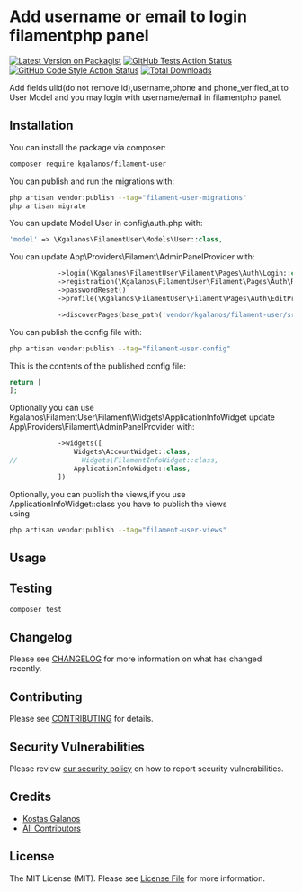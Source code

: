 # Add username or email to login filamentphp panel

[![Latest Version on Packagist](https://img.shields.io/packagist/v/kgalanos/filament-user.svg?style=flat-square)](https://packagist.org/packages/kgalanos/filament-user)
[![GitHub Tests Action Status](https://img.shields.io/github/actions/workflow/status/kgalanos/filament-user/run-tests.yml?branch=main&label=tests&style=flat-square)](https://github.com/kgalanos/filament-user/actions?query=workflow%3Arun-tests+branch%3Amain)
[![GitHub Code Style Action Status](https://img.shields.io/github/actions/workflow/status/kgalanos/filament-user/fix-php-code-style-issues.yml?branch=main&label=code%20style&style=flat-square)](https://github.com/kgalanos/filament-user/actions?query=workflow%3A"Fix+PHP+code+style+issues"+branch%3Amain)
[![Total Downloads](https://img.shields.io/packagist/dt/kgalanos/filament-user.svg?style=flat-square)](https://packagist.org/packages/kgalanos/filament-user)

Add fields ulid(do not remove id),username,phone and phone_verified_at to User Model and you may login with username/email in filamentphp panel.

## Installation

You can install the package via composer:

```bash
composer require kgalanos/filament-user
```

You can publish and run the migrations with:

```bash
php artisan vendor:publish --tag="filament-user-migrations"
php artisan migrate
```
You can update Model User in config\auth.php with:
```php
'model' => \Kgalanos\FilamentUser\Models\User::class,
```
You can update App\Providers\Filament\AdminPanelProvider with:
```php
            ->login(\Kgalanos\FilamentUser\Filament\Pages\Auth\Login::class)
            ->registration(\Kgalanos\FilamentUser\Filament\Pages\Auth\Register::class)
            ->passwordReset()
            ->profile(\Kgalanos\FilamentUser\Filament\Pages\Auth\EditProfile::class)

            ->discoverPages(base_path('vendor/kgalanos/filament-user/src/Filament/Pages'),'Kgalanos\\FilamentUser\\Filament\\Pages')
```
You can publish the config file with:

```bash
php artisan vendor:publish --tag="filament-user-config"
```

This is the contents of the published config file:

```php
return [
];
```
Optionally you can use Kgalanos\FilamentUser\Filament\Widgets\ApplicationInfoWidget
update App\Providers\Filament\AdminPanelProvider with:
```php
            ->widgets([
                Widgets\AccountWidget::class,
//                Widgets\FilamentInfoWidget::class,
                ApplicationInfoWidget::class,
            ])
```
Optionally, you can publish the views,if you use ApplicationInfoWidget::class you have to publish the views  
using

```bash
php artisan vendor:publish --tag="filament-user-views"
```

## Usage


## Testing

```bash
composer test
```

## Changelog

Please see [CHANGELOG](CHANGELOG.md) for more information on what has changed recently.

## Contributing

Please see [CONTRIBUTING](CONTRIBUTING.md) for details.

## Security Vulnerabilities

Please review [our security policy](../../security/policy) on how to report security vulnerabilities.

## Credits

- [Kostas Galanos](https://github.com/kgalanos)
- [All Contributors](../../contributors)

## License

The MIT License (MIT). Please see [License File](LICENSE.md) for more information.
